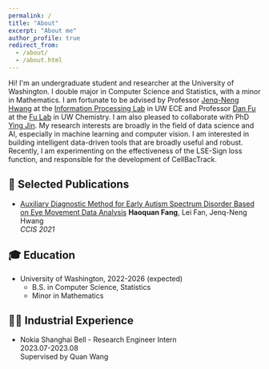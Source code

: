```yaml
---
permalink: /
title: "About"
excerpt: "About me"
author_profile: true
redirect_from: 
  - /about/
  - /about.html
---
```


Hi! I'm an undergraduate student and researcher at the University of Washington. I double major in Computer Science and Statistics, with a minor in Mathematics. I am fortunate to be advised by Professor [Jenq-Neng Hwang](https://people.ece.uw.edu/hwang/) at the [Information Processing Lab](https://ipl-uw.github.io/) in UW ECE and Professor [Dan Fu](https://chem.washington.edu/people/dan-fu) at the [Fu Lab](https://sites.uw.edu/fudanlab/) in UW Chemistry. I am also pleased to collaborate with PhD [Ying Jin](http://jinying.io/). My research interests are broadly in the field of data science and AI, especially in machine learning and computer vision. I am interested in building intelligent data-driven tools that are broadly useful and robust. Recently, I am experimenting on the effectiveness of the LSE-Sign loss function, and responsible for the development of CellBacTrack.

## 📝 Selected Publications

- [Auxiliary Diagnostic Method for Early Autism Spectrum Disorder Based on Eye Movement Data Analysis](https://ieeexplore.ieee.org/document/9754665)
**Haoquan Fang**, Lei Fan, Jenq-Neng Hwang \
*CCIS 2021*

## 🎓 Education
- University of Washington, 2022-2026 (expected)
  - B.S. in Computer Science, Statistics
  - Minor in Mathematics

## 👨‍💻 Industrial Experience
- Nokia Shanghai Bell - Research Engineer Intern \
2023.07-2023.08 \
Supervised by Quan Wang
